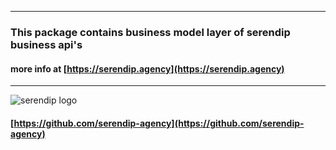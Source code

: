 ___

### This package contains business model layer of serendip business api's

#### more info at [https://serendip.agency](https://serendip.agency)

___
![](https://avatars0.githubusercontent.com/u/42838086?s=100&v=4 "serendip logo")
#### [https://github.com/serendip-agency](https://github.com/serendip-agency)
